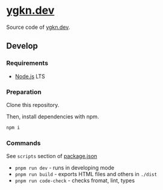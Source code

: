 # [ygkn.dev](https://ygkn.dev/)

Source code of [ygkn.dev](https://ygkn.dev/).

## Develop

### Requirements

- [Node.js](https://nodejs.org/) LTS

### Preparation

Clone this repository.

Then, install dependencies with npm.

```sh
npm i
```

### Commands

See `scripts` section of [package.json](./package.json)

- `pnpm run dev` - runs in developing mode
- `pnpm run build` - exports HTML files and others in `./dist`
- `pnpm run code-check` - checks fromat, lint, types
